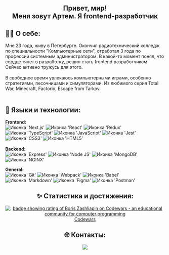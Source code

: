 <h2 align="center"><b>Привет, мир! 
<br>
  Меня зовут Артем. Я frontend-разработчик</b> 

<h2>🧘‍♂ О себе:</h2>
  Мне 23 года, живу в Петербурге. Окончил радиотехнический колледж по специальности "Компьютерные сети", отработал 3 года по профессии системным администратором. В какой-то момент понял, что сердце тянет в разработку, решил стать frontend разработчиком. Сейчас активно   тружусь для этого.
<br>

<br>
  В свободное время увлекаюсь компьютерными играми, особенно стратегиями, песочницами и симуляторами. Из любимого серия Total War, Minecraft, Factorio, Escape from Tarkov. 
<br>
<br>

<h2>🔧 Языки и технологии:</h2>
<b>Frontend:</b>
<br>
<span><img src="https://img.shields.io/badge/next.js-000000?style=for-the-badge&logo=nextdotjs&logoColor=white" alt="Иконка 'Next.js'"></span>
<span><img src="https://img.shields.io/badge/React-20232A?style=for-the-badge&logo=react&logoColor=61DAFB" alt="Иконка 'React'"></span>
<span><img src="https://img.shields.io/badge/Redux-593D88?style=for-the-badge&logo=redux&logoColor=white" alt="Иконка 'Redux'"></span>
<span><img src="https://img.shields.io/badge/TypeScript-007ACC?style=for-the-badge&logo=typescript&logoColor=white" alt="Иконка 'TypeScript'"></span>
<span><img src="https://img.shields.io/badge/JavaScript-323330?style=for-the-badge&logo=javascript&logoColor=F7DF1E" alt="Иконка 'JavaScript'"></span>
<span><img src="https://img.shields.io/badge/Jest-C21325?style=for-the-badge&logo=jest&logoColor=white" alt="Иконка 'Jest'"></span>
<span><img src="https://img.shields.io/badge/CSS3-1572B6?style=for-the-badge&logo=css3&logoColor=white" alt="Иконка 'СSS3'"></span>
<span><img src="https://img.shields.io/badge/HTML5-E34F26?style=for-the-badge&logo=html5&logoColor=white" alt="Иконка 'HTML5'"></span>
<br>

<br>
<b>Backend:</b>
<br>
<span><img src="https://img.shields.io/badge/Express.js-000000?style=for-the-badge&logo=express&logoColor=white" alt="Иконка 'Express'"></span>
<span><img src="https://img.shields.io/badge/Node.js-339933?style=for-the-badge&logo=nodedotjs&logoColor=white" alt="Иконка 'Node JS'"></span>
<span><img src="https://img.shields.io/badge/MongoDB-4EA94B?style=for-the-badge&logo=mongodb&logoColor=white" alt="Иконка 'MongoDB'"></span>
<span><img src="https://img.shields.io/badge/Nginx-009639?style=for-the-badge&logo=nginx&logoColor=white" alt="Иконка 'NGINX'"></span>

<b>General:</b>
<br>
<img src="https://img.shields.io/badge/GIT-E44C30?style=for-the-badge&logo=git&logoColor=white" alt="Иконка 'Git'">
<img src="https://img.shields.io/badge/Webpack-8DD6F9?style=for-the-badge&logo=Webpack&logoColor=white" alt="Иконка 'Webpack'">
<img src="https://img.shields.io/badge/Babel-F9DC3E?style=for-the-badge&logo=babel&logoColor=white" alt="Иконка 'Babel'">
<img src="https://img.shields.io/badge/Markdown-000000?style=for-the-badge&logo=markdown&logoColor=white" alt="Иконка 'Markdown'">
<img src="https://img.shields.io/badge/Figma-F24E1E?style=for-the-badge&logo=figma&logoColor=white" alt="Иконка 'Figma'">
<img src="https://img.shields.io/badge/Postman-FF6C37?style=for-the-badge&logo=Postman&logoColor=white" alt="Иконка 'Postman'">
<br>                                                                                                                                                       

<h2 align="center">✨ Статистика и достижения:</h2>
<div align="center">
  <a href="https://www.codewars.com/users/Didsen11"><img src="https://www.codewars.com/users/Didsen11/badges/large" alt="badge showing rating of Boris Zashliapin on Codewars - an educational community for computer programming"/></a>
  <br>
  <a href="https://www.codewars.com/users/Didsen11">Codewars</a>
</div>

<h2 align="center">🌐 Контакты:</h2>
<div align="center">
  <a href="https://t.me/Sunlles1">
    <img src="https://img.shields.io/badge/Telegram-blue?logo=telegram&logoColor=white&style=for-the-badge">
  </a>
</div>
